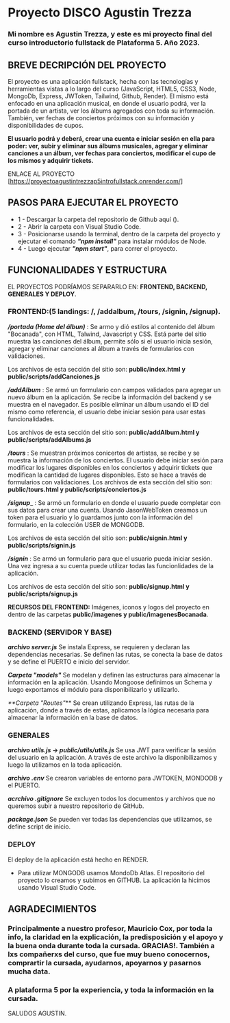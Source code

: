 # **Proyecto DISCO Agustin Trezza**

### Mi nombre es Agustin Trezza, y este es mi proyecto final del curso introductorio fullstack de Plataforma 5. Año 2023.


## BREVE DECRIPCIÓN DEL PROYECTO

El proyecto es una aplicación fullstack, hecha con las tecnologías y herramientas vistas a lo largo del curso (JavaScript, HTML5, CSS3, Node, MongoDb, Express, JWToken, Tailwind, Github, Render). 
El mismo está enfocado en una aplicación musical, en donde el usuario podrá, ver la portada de un artista, ver los álbums agregados con toda su información. También, ver fechas de conciertos próximos con su información y disponibilidades de cupos.
 

**El usuario podrá y deberá, crear una cuenta e iniciar sesión en ella para poder: ver, subir y eliminar sus álbums musicales, agregar y eliminar canciones a un álbum, ver fechas para conciertos, modificar el cupo de los mismos y adquirir tickets.**

ENLACE AL PROYECTO
[https://proyectoagustintrezzap5introfullstack.onrender.com/]

## PASOS PARA EJECUTAR EL PROYECTO

* 1 -  Descargar la carpeta del repositorio de Github aquí ().
* 2 - Abrir la carpeta con Visual Studio Code.
* 3 - Posicionarse usando la terminal, dentro de la carpeta del proyecto y  ejecutar el comando _**"npm install"**_ para instalar módulos de Node.
* 4 - Luego ejecutar _**"npm start"**_, para correr el proyecto.


## FUNCIONALIDADES Y ESTRUCTURA

EL PROYECTOS PODRÍAMOS SEPARARLO EN:  **FRONTEND, BACKEND, GENERALES Y DEPLOY**.


### **FRONTEND:**(5 landings: /, /addalbum, /tours, /signin, /signup).

_**/portada (Home del álbun)**_ : Se armo y dió estilos al contenido del álbum "Bocanada", con HTML, Talwind, Javascript y CSS. Está parte del sitio muestra las canciones del álbum, permite sólo si el usuario inicia sesión, agregar y eliminar canciones al álbum a través de formularios con validaciones.

Los archivos de esta sección del sitio son: **public/index.html y public/scripts/addCanciones.js**

_**/addAlbum**_ : Se armó un formulario con campos validados para agregar un nuevo álbum en la aplicación. Se recibe la información del backend y se muestra en el navegador.
Es posible eliminar un álbum usando el ID del mismo como referencia, el usuario debe iniciar sesión para usar estas funcionalidades.

Los archivos de esta sección del sitio son: **public/addAlbum.html y public/scripts/addAlbums.js**

_**/tours**_ : Se muestran próximos conicertos de artistas, se recibe y se muestra la información de los conciertos. El usuario debe iniciar sesión para modificar los lugares disponibles en los conciertos y adquirir tickets que modifican la cantidad de lugares disponibles. Esto se hace a través de formularios con validaciones.
Los archivos de esta sección del sitio son: **public/tours.html y public/scripts/conciertos.js**

_**/signup**__ : Se armó un formulario en donde el usuario puede completar con sus datos para crear una cuenta. Usando JasonWebToken creamos un token para el usuario y lo guardamos junto con la información del formulario, en la colección USER de MONGODB.

Los archivos de esta sección del sitio son: **public/signin.html y public/scripts/signin.js**

_**/signin**_ : Se armó un formulario para que el usuario pueda iniciar sesión. Una vez ingresa a su cuenta puede utilizar todas las funcionlidades de la aplicación.

Los archivos de esta sección del sitio son: **public/signup.html y public/scripts/signup.js**

**RECURSOS DEL FRONTEND:**
Imágenes, iconos y logos del proyecto en dentro de las carpetas **public/imagenes y public/imagenesBocanada**.


### **BACKEND (SERVIDOR Y BASE)**

_**archivo server.js**_
Se instala Express, se requieren y declaran las dependencias necesarias. Se definen las rutas, se conecta la base de datos y se define el PUERTO e inicio del servidor.

_**Carpeta "models"**_
Se modelan y definen las estructuras para almacenar la información en la aplicación. Usando Mongoose definimos un Schema y luego exportamos el módulo para disponibilizarlo y utilizarlo.

_**Carpeta "Routes"_**
Se crean utilizando Express, las rutas de la aplicación, donde a través de estas, aplicamos la lógica necesaria para almacenar la información en la base de datos.


### **GENERALES**

_**archivo utils.js -> public/utils/utils.js**_
Se usa JWT para verificar la sesión del usuario en la aplicación. A través de este archivo la disponibilizamos y luego la utilizamos en la toda aplicación.

_**archivo .env**_
Se crearon variables de entorno para JWTOKEN, MONDODB y el PUERTO.

_**acrchivo .gitignore**_
Se excluyen todos los documentos y archivos que no queremos subir a nuestro repositorio de GitHub.

_**package.json**_
Se pueden ver todas las dependencias que utilizamos, se define script de inicio.


### **DEPLOY**

El deploy de la aplicación está hecho en RENDER.

* Para utilizar MONGODB usamos MondoDb Atlas. El repositorio del proyecto lo creamos y subimos en GITHUB. La aplicación la hicimos usando Visual Studio Code.


## AGRADECIMIENTOS

### Principalmente a nuestro profesor, Mauricio Cox, por toda la info, la claridad en la explicación, la predisposición y el apoyo y la buena onda durante toda la cursada. GRACIAS!. También a lxs compañerxs del curso, que fue muy bueno conocernos, comprartir la cursada, ayudarnos, apoyarnos y pasarnos mucha data.
### A plataforma 5 por la experiencia, y toda la información en la cursada.


SALUDOS AGUSTIN.